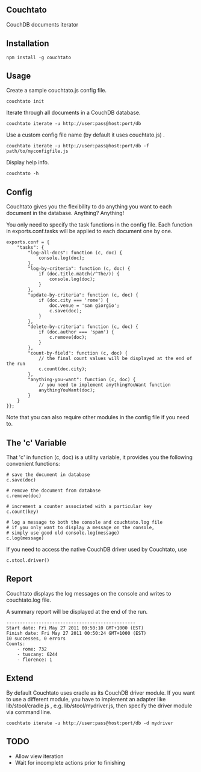 Couchtato
---------

CouchDB documents iterator

Installation
------------

    npm install -g couchtato
    
Usage
-----

Create a sample couchtato.js config file.

    couchtato init
    
Iterate through all documents in a CouchDB database.

    couchtato iterate -u http://user:pass@host:port/db

Use a custom config file name (by default it uses couchtato.js) .

    couchtato iterate -u http://user:pass@host:port/db -f path/to/myconfigfile.js

Display help info.

    couchtato -h

Config
------

Couchtato gives you the flexibility to do anything you want to each document in the database. Anything? Anything!

You only need to specify the task functions in the config file. Each function in exports.conf.tasks will be applied to each document one by one.

    exports.conf = {
        "tasks": {
            "log-all-docs": function (c, doc) {
                console.log(doc);
            },
            "log-by-criteria": function (c, doc) {
                if (doc.title.match(/^The/)) {
                    console.log(doc);
                }
            },
            "update-by-criteria": function (c, doc) {
                if (doc.city === 'rome') {
                    doc.venue = 'san giorgio';
                    c.save(doc);
                }
            },
            "delete-by-criteria": function (c, doc) {
                if (doc.author === 'spam') {
                    c.remove(doc);
                }
            },
            "count-by-field": function (c, doc) {
                // the final count values will be displayed at the end of the run
                c.count(doc.city);
            },
            "anything-you-want": function (c, doc) {
                // you need to implement anythingYouWant function
                anythingYouWant(doc);
            }
        }
    }};

Note that you can also require other modules in the config file if you need to.

The 'c' Variable
----------------

That 'c' in function (c, doc) is a utility variable, it provides you the following convenient functions:

    # save the document in database
    c.save(doc)
    
    # remove the document from database
    c.remove(doc)
    
    # increment a counter associated with a particular key
    c.count(key)
    
    # log a message to both the console and couchtato.log file
    # if you only want to display a message on the console,
    # simply use good old console.log(message)
    c.log(message)

If you need to access the native CouchDB driver used by Couchtato, use

    c.stool.driver()

Report
------

Couchtato displays the log messages on the console and writes to couchtato.log file.

A summary report will be displayed at the end of the run.

    ------------------------------------------------
    Start date: Fri May 27 2011 00:50:10 GMT+1000 (EST)
    Finish date: Fri May 27 2011 00:50:24 GMT+1000 (EST)
    10 successes, 0 errors
    Counts:
        - rome: 732
        - tuscany: 6244
        - florence: 1

Extend
------

By default Couchtato uses cradle as its CouchDB driver module. If you want to use a different module,
you have to implement an adapter like lib/stool/cradle.js , e.g. lib/stool/mydriver.js,
then specify the driver module via command line.

    couchtato iterate -u http://user:pass@host:port/db -d mydriver

TODO
----

* Allow view iteration
* Wait for incomplete actions prior to finishing

